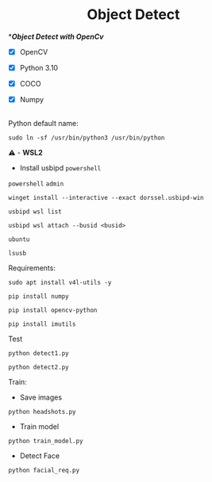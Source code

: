 <h1 align="center">Object Detect</h1>



****Object Detect with OpenCv***

- [x] OpenCV
- [x] Python 3.10
- [x] COCO
- [x] Numpy


##

Python default name:

```
sudo ln -sf /usr/bin/python3 /usr/bin/python
```

⚠️ - **WSL2**
   
   
- Install usbipd `powershell`

`powershell` `admin`
```
winget install --interactive --exact dorssel.usbipd-win
```
```
usbipd wsl list
```
```
usbipd wsl attach --busid <busid>
```
`ubuntu`
```
lsusb
```

Requirements:

```
sudo apt install v4l-utils -y
```
```
pip install numpy
```
```
pip install opencv-python
```

```
pip install imutils
```

Test

```
python detect1.py
```


```
python detect2.py
```


Train:

- Save images
```
python headshots.py
```

- Train model

```
python train_model.py
```
- Detect Face

```
python facial_req.py
```
    
    
   
    
